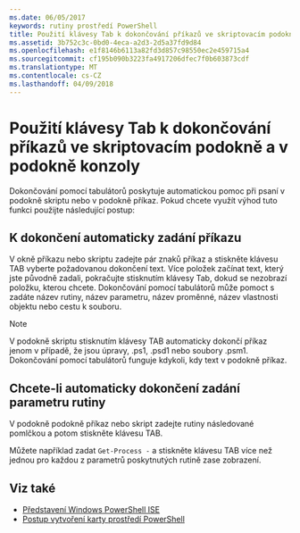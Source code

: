 ```yaml
---
ms.date: 06/05/2017
keywords: rutiny prostředí PowerShell
title: Použití klávesy Tab k dokončování příkazů ve skriptovacím podokně a v podokně konzoly
ms.assetid: 3b752c3c-0bd0-4eca-a2d3-2d5a37fd9d84
ms.openlocfilehash: e1f8146b6113a82fd3d857c98550ec2e459715a4
ms.sourcegitcommit: cf195b090b3223fa4917206dfec7f0b603873cdf
ms.translationtype: MT
ms.contentlocale: cs-CZ
ms.lasthandoff: 04/09/2018
---
```

# <a name="how-to-use-tab-completion-in-the-script-pane-and-console-pane"></a>Použití klávesy Tab k dokončování příkazů ve skriptovacím podokně a v podokně konzoly

Dokončování pomocí tabulátorů poskytuje automatickou pomoc při psaní v podokně skriptu nebo v podokně příkaz. Pokud chcete využít výhod tuto funkci použijte následující postup:

## <a name="to-automatically-complete-a-command-entry"></a>K dokončení automaticky zadání příkazu

V okně příkazu nebo skriptu zadejte pár znaků příkaz a stiskněte klávesu TAB vyberte požadovanou dokončení text. Více položek začínat text, který jste původně zadali, pokračujte stisknutím klávesy Tab, dokud se nezobrazí položku, kterou chcete. Dokončování pomocí tabulátorů může pomoct s zadáte název rutiny, název parametru, název proměnné, název vlastnosti objektu nebo cestu k souboru.

> [!NOTE]
> V podokně skriptu stisknutím klávesy TAB automaticky dokončí příkaz jenom v případě, že jsou úpravy, .ps1, .psd1 nebo soubory .psm1. Dokončování pomocí tabulátorů funguje kdykoli, kdy text v podokně příkaz.

## <a name="to-automatically-complete-a-cmdlet-parameter-entry"></a>Chcete-li automaticky dokončení zadání parametru rutiny

V podokně podokně příkaz nebo skript zadejte rutiny následované pomlčkou a potom stiskněte klávesu TAB.

Můžete například zadat `Get-Process -` a stiskněte klávesu TAB více než jednou pro každou z parametrů poskytnutých rutině zase zobrazení.

## <a name="see-also"></a>Viz také

- [Představení Windows PowerShell ISE](Introducing-the-Windows-PowerShell-ISE.md)
- [Postup vytvoření karty prostředí PowerShell](How-to-Create-a-PowerShell-Tab-in-Windows-PowerShell-ISE.md)
